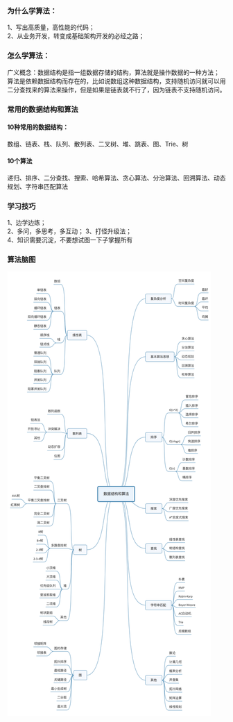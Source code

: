 ### 为什么学算法：
1、写出高质量，高性能的代码；  
2、从业务开发，转变成基础架构开发的必经之路；

### 怎么学算法：
广义概念：数据结构是指一组数据存储的结构，算法就是操作数据的一种方法；  
算法是依赖数据结构而存在的，比如说数组这种数据结构，支持随机访问就可以用二分查找来的算法来操作，但是如果是链表就不行了，因为链表不支持随机访问。
### 常用的数据结构和算法
#### 10种常用的数据结构：
数组、链表、栈、队列、散列表、二叉树、堆、跳表、图、Trie、树
#### 10个算法
递归、排序、二分查找、搜索、哈希算法、贪心算法、分治算法、回溯算法、动态规划、字符串匹配算法
### 学习技巧
1、边学边练；  
2、多问，多思考，多互动；
3、打怪升级法；  
4、知识需要沉淀，不要想试图一下子掌握所有

### 算法脑图

![算法](./../image/算法脑图.jpg)

